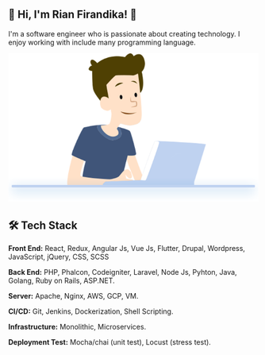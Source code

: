 ## 🚀 Hi, I'm Rian Firandika! 👋

I'm a software engineer who is passionate about creating technology.  I enjoy working with include many programming language.

![linkedin](https://raw.githubusercontent.com/maulanakevinp/lavinza/master/assets/img/main-slide-img1.png?style=for-the-badge&logo=linkedin&logoColor=white)


## 🛠 Tech Stack

**Front End:** React, Redux, Angular Js, Vue Js, Flutter, Drupal, Wordpress, JavaScript, jQuery, CSS, SCSS

**Back End:** PHP, Phalcon, Codeigniter, Laravel,  Node Js, Pyhton, Java, Golang, Ruby on Rails, ASP.NET.

**Server:** Apache, Nginx, AWS, GCP, VM.

**CI/CD:** Git, Jenkins, Dockerization, Shell Scripting.

**Infrastructure:** Monolithic, Microservices.

**Deployment Test:** Mocha/chai (unit test), Locust (stress test).

